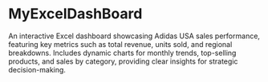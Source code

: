 # MyExcelDashBoard
An interactive Excel dashboard showcasing Adidas USA sales performance, featuring key metrics such as total revenue, units sold, and regional breakdowns. Includes dynamic charts for monthly trends, top-selling products, and sales by category, providing clear insights for strategic decision-making.

